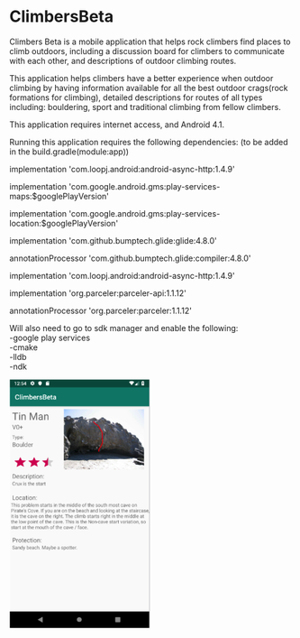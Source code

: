 # ClimbersBeta

Climbers Beta is a mobile application that helps rock climbers find places to climb outdoors, including a discussion board for climbers to communicate with each other, and descriptions of outdoor climbing routes.

This application helps climbers have a better experience when outdoor climbing by having information available for all the best outdoor crags(rock formations for climbing), detailed descriptions for routes of all types including: bouldering, sport and traditional climbing from fellow climbers. 

This application requires internet access, and Android 4.1. 

Running this application requires the following dependencies: 
(to be added in the build.gradle(module:app))

 



implementation 'com.loopj.android:android-async-http:1.4.9'

implementation 'com.google.android.gms:play-services-maps:$googlePlayVersion'

implementation 'com.google.android.gms:play-services-location:$googlePlayVersion'

implementation 'com.github.bumptech.glide:glide:4.8.0'

annotationProcessor 'com.github.bumptech.glide:compiler:4.8.0'

 implementation 'com.loopj.android:android-async-http:1.4.9'

implementation 'org.parceler:parceler-api:1.1.12'


annotationProcessor 'org.parceler:parceler:1.1.12'
 
 Will also need to go to sdk manager and enable the following:  
 -google play services  
 -cmake  
 -lldb  
 -ndk  

<img src="https://github.com/gjc129/ClimbersBeta/blob/master/Route%20Example.png" width=250><br>
